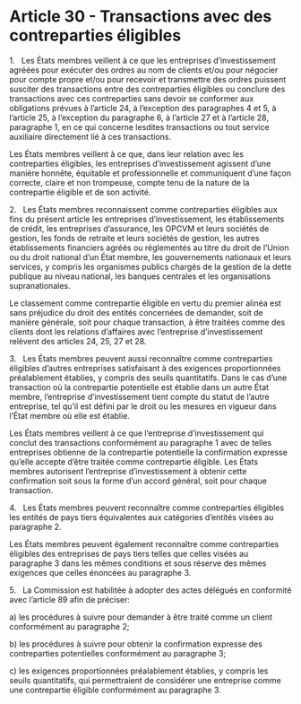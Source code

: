 # Article 30 - Transactions avec des contreparties éligibles


1.   Les États membres veillent à ce que les entreprises d’investissement agréées pour exécuter des ordres au nom de clients et/ou pour négocier pour compte propre et/ou pour recevoir et transmettre des ordres puissent susciter des transactions entre des contreparties éligibles ou conclure des transactions avec ces contreparties sans devoir se conformer aux obligations prévues à l’article 24, à l’exception des paragraphes 4 et 5, à l’article 25, à l’exception du paragraphe 6, à l’article 27 et à l’article 28, paragraphe 1, en ce qui concerne lesdites transactions ou tout service auxiliaire directement lié à ces transactions.

Les États membres veillent à ce que, dans leur relation avec les contreparties éligibles, les entreprises d’investissement agissent d’une manière honnête, équitable et professionnelle et communiquent d’une façon correcte, claire et non trompeuse, compte tenu de la nature de la contrepartie éligible et de son activité.

2.   Les États membres reconnaissent comme contreparties éligibles aux fins du présent article les entreprises d’investissement, les établissements de crédit, les entreprises d’assurance, les OPCVM et leurs sociétés de gestion, les fonds de retraite et leurs sociétés de gestion, les autres établissements financiers agréés ou réglementés au titre du droit de l’Union ou du droit national d’un État membre, les gouvernements nationaux et leurs services, y compris les organismes publics chargés de la gestion de la dette publique au niveau national, les banques centrales et les organisations supranationales.

Le classement comme contrepartie éligible en vertu du premier alinéa est sans préjudice du droit des entités concernées de demander, soit de manière générale, soit pour chaque transaction, à être traitées comme des clients dont les relations d’affaires avec l’entreprise d’investissement relèvent des articles 24, 25, 27 et 28.

3.   Les États membres peuvent aussi reconnaître comme contreparties éligibles d’autres entreprises satisfaisant à des exigences proportionnées préalablement établies, y compris des seuils quantitatifs. Dans le cas d’une transaction où la contrepartie potentielle est établie dans un autre État membre, l’entreprise d’investissement tient compte du statut de l’autre entreprise, tel qu’il est défini par le droit ou les mesures en vigueur dans l’État membre où elle est établie.

Les États membres veillent à ce que l’entreprise d’investissement qui conclut des transactions conformément au paragraphe 1 avec de telles entreprises obtienne de la contrepartie potentielle la confirmation expresse qu’elle accepte d’être traitée comme contrepartie éligible. Les États membres autorisent l’entreprise d’investissement à obtenir cette confirmation soit sous la forme d’un accord général, soit pour chaque transaction.

4.   Les États membres peuvent reconnaître comme contreparties éligibles les entités de pays tiers équivalentes aux catégories d’entités visées au paragraphe 2.

Les États membres peuvent également reconnaître comme contreparties éligibles des entreprises de pays tiers telles que celles visées au paragraphe 3 dans les mêmes conditions et sous réserve des mêmes exigences que celles énoncées au paragraphe 3.

5.   La Commission est habilitée à adopter des actes délégués en conformité avec l’article 89 afin de préciser:

a) les procédures à suivre pour demander à être traité comme un client conformément au paragraphe 2;

b) les procédures à suivre pour obtenir la confirmation expresse des contreparties potentielles conformément au paragraphe 3;

c) les exigences proportionnées préalablement établies, y compris les seuils quantitatifs, qui permettraient de considérer une entreprise comme une contrepartie éligible conformément au paragraphe 3.
